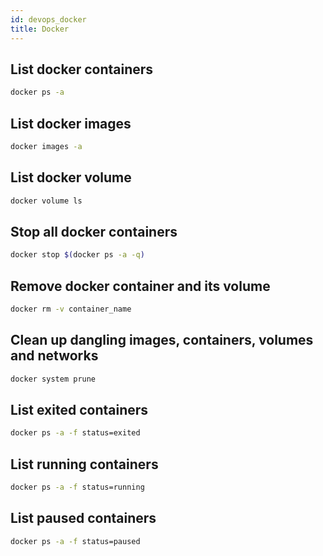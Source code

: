 ```yaml
---
id: devops_docker
title: Docker
---
```


## List docker containers
``` bash
docker ps -a
```

## List docker images
``` bash
docker images -a
```

## List docker volume
```bash
docker volume ls
```

## Stop all docker containers
``` bash
docker stop $(docker ps -a -q)
```

## Remove docker container and its volume
``` bash
docker rm -v container_name
```

## Clean up dangling images, containers, volumes and networks
``` bash
docker system prune
```

## List exited containers
``` bash
docker ps -a -f status=exited
```

## List running containers
``` bash
docker ps -a -f status=running
```

## List paused containers
``` bash
docker ps -a -f status=paused
```
